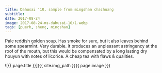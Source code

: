 ```yaml
---
title: Dahusai '10, sample from mingshan chazhuang
subtitle: 
date: 2017-08-24
image: 2017-08-24-ms-dahusai-10/1.webp
tags: [puerh, sheng, mingshan]
---
```

Pale reddish golden soup. Has smoke for sure, but it also leaves behind some spearmint. Very durable. It produces an unpleasant astringency at the roof of the mouth, but this would be compensated by a long lasting dry houyun with notes of licorice. A cheap tea with flaws & qualities.

![{{ page.title }}]({{ site.img_path }}{{ page.image }})